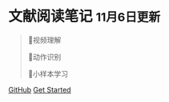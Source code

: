 <!-- _coverpage.md -->

# 文献阅读笔记 <small>11月6日更新</small>

> :triangular_flag_on_post:视频理解
>
> :triangular_flag_on_post:动作识别
>
> :triangular_flag_on_post:小样本学习

[GitHub](https://github.com/yangkunl/docs)
[Get Started](#/md//all)
